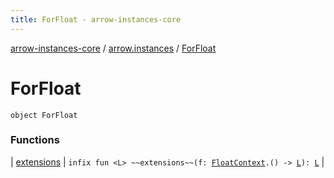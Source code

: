 ```yaml
---
title: ForFloat - arrow-instances-core
---
```


[arrow-instances-core](../../index.html) / [arrow.instances](../index.html) / [ForFloat](./index.html)

# ForFloat

`object ForFloat`

### Functions

| [extensions](extensions.html) | `infix fun <L> ~~extensions~~(f: `[`FloatContext`](../-float-context.html)`.() -> `[`L`](extensions.html#L)`): `[`L`](extensions.html#L) |

